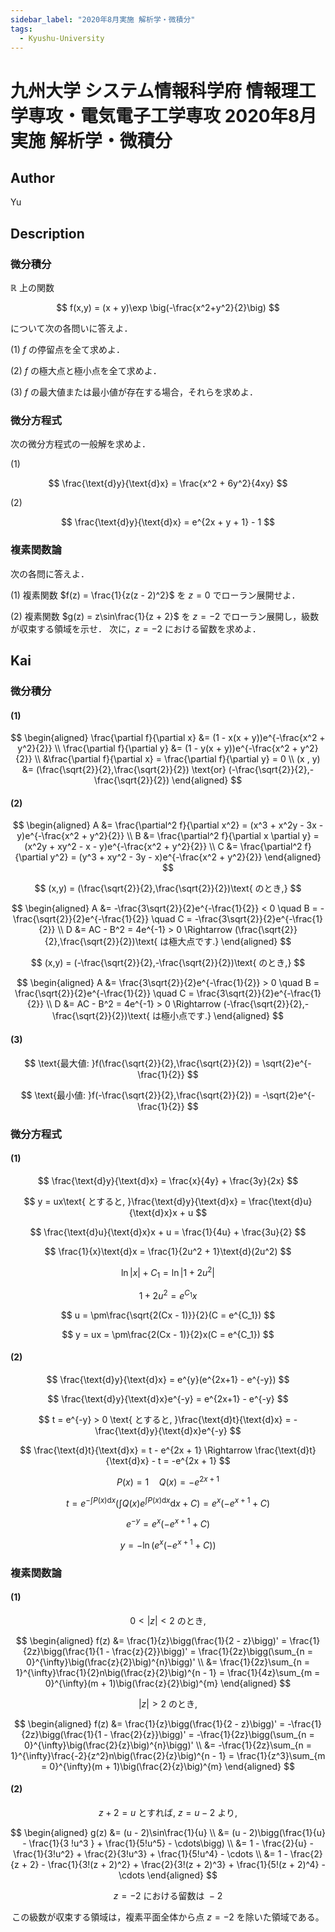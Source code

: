 ```yaml
---
sidebar_label: "2020年8月実施 解析学・微積分"
tags:
  - Kyushu-University
---
```

# 九州大学 システム情報科学府 情報理工学専攻・電気電子工学専攻 2020年8月実施 解析学・微積分

## **Author**
Yu

## **Description**
### 微分積分
$\mathbb{R}$ 上の関数

$$
f(x,y) = (x + y)\exp \big(-\frac{x^2+y^2}{2}\big)
$$

について次の各問いに答えよ．

(1) $f$ の停留点を全て求めよ．

(2) $f$ の極大点と極小点を全て求めよ．

(3) $f$ の最大値または最小値が存在する場合，それらを求めよ．

### 微分方程式
次の微分方程式の一般解を求めよ．

(1)

$$
\frac{\text{d}y}{\text{d}x} = \frac{x^2 + 6y^2}{4xy}
$$

(2)

$$
\frac{\text{d}y}{\text{d}x} = e^{2x + y + 1} - 1
$$

### 複素関数論
次の各問に答えよ．

(1) 複素関数 $f(z) = \frac{1}{z(z - 2)^2}$ を $z = 0$ でローラン展開せよ．

(2) 複素関数 $g(z) = z\sin\frac{1}{z + 2}$ を $z = −2$ でローラン展開し，級数が収束する領域を示せ．
次に，$z = −2$ における留数を求めよ．

## **Kai** 
### 微分積分
#### (1)

$$
\begin{aligned}
\frac{\partial f}{\partial x} &= (1 - x(x + y))e^{-\frac{x^2 + y^2}{2}} \\
\frac{\partial f}{\partial y} &= (1 - y(x + y))e^{-\frac{x^2 + y^2}{2}} \\
&\frac{\partial f}{\partial x} = \frac{\partial f}{\partial y} = 0 \\
(x , y) &= (\frac{\sqrt{2}}{2},\frac{\sqrt{2}}{2}) \text{or} (-\frac{\sqrt{2}}{2},-\frac{\sqrt{2}}{2})
\end{aligned}
$$

#### (2)

$$
\begin{aligned}
A &= \frac{\partial^2 f}{\partial x^2} = (x^3 + x^2y - 3x - y)e^{-\frac{x^2 + y^2}{2}} \\
B &= \frac{\partial^2 f}{\partial x \partial y} = (x^2y + xy^2 - x - y)e^{-\frac{x^2 + y^2}{2}} \\
C &= \frac{\partial^2 f}{\partial y^2} = (y^3 + xy^2 - 3y - x)e^{-\frac{x^2 + y^2}{2}}
\end{aligned}
$$

$$
(x,y) = (\frac{\sqrt{2}}{2},\frac{\sqrt{2}}{2})\text{ のとき,}
$$

$$
\begin{aligned}
A &= -\frac{3\sqrt{2}}{2}e^{-\frac{1}{2}} < 0 \quad B = -\frac{\sqrt{2}}{2}e^{-\frac{1}{2}} \quad C = -\frac{3\sqrt{2}}{2}e^{-\frac{1}{2}} \\
D &= AC - B^2 = 4e^{-1} > 0 \Rightarrow (\frac{\sqrt{2}}{2},\frac{\sqrt{2}}{2})\text{ は極大点です.}
\end{aligned}
$$

$$
(x,y) = (-\frac{\sqrt{2}}{2},-\frac{\sqrt{2}}{2})\text{ のとき,}
$$

$$
\begin{aligned}
A &= \frac{3\sqrt{2}}{2}e^{-\frac{1}{2}} > 0 \quad B = \frac{\sqrt{2}}{2}e^{-\frac{1}{2}} \quad C = \frac{3\sqrt{2}}{2}e^{-\frac{1}{2}} \\
D &= AC - B^2 = 4e^{-1} > 0 \Rightarrow (-\frac{\sqrt{2}}{2},-\frac{\sqrt{2}}{2})\text{ は極小点です.}
\end{aligned}
$$

#### (3)

$$
\text{最大値: }f(\frac{\sqrt{2}}{2},\frac{\sqrt{2}}{2}) = \sqrt{2}e^{-\frac{1}{2}}
$$

$$
\text{最小値: }f(-\frac{\sqrt{2}}{2},\frac{\sqrt{2}}{2}) = -\sqrt{2}e^{-\frac{1}{2}}
$$

### 微分方程式
#### (1)

$$
\frac{\text{d}y}{\text{d}x} = \frac{x}{4y} + \frac{3y}{2x}
$$

$$
y = ux\text{ とすると, }\frac{\text{d}y}{\text{d}x} = \frac{\text{d}u}{\text{d}x}x + u
$$

$$
\frac{\text{d}u}{\text{d}x}x + u = \frac{1}{4u} + \frac{3u}{2}
$$

$$
\frac{1}{x}\text{d}x = \frac{1}{2u^2 + 1}\text{d}(2u^2)
$$

$$
\ln|x| + C_1 = \ln|1 + 2u^2|
$$

$$
1 + 2u^2 = e^{C_1}x
$$

$$
u = \pm\frac{\sqrt{2(Cx - 1)}}{2}(C = e^{C_1})
$$

$$
y = ux = \pm\frac{2(Cx - 1)}{2}x(C = e^{C_1})
$$

#### (2)

$$
\frac{\text{d}y}{\text{d}x} = e^{y}(e^{2x+1} - e^{-y})
$$

$$
\frac{\text{d}y}{\text{d}x}e^{-y} = e^{2x+1} - e^{-y}
$$

$$
t = e^{-y} > 0 \text{ とすると, }\frac{\text{d}t}{\text{d}x} = -\frac{\text{d}y}{\text{d}x}e^{-y}
$$

$$
\frac{\text{d}t}{\text{d}x} = t - e^{2x + 1} \Rightarrow \frac{\text{d}t}{\text{d}x} - t = -e^{2x + 1}
$$

$$
P(x) = 1 \quad Q(x) = -e^{2x + 1}
$$

$$
t = e^{-\int P(x)\text{d}x}\big(\int Q(x)e^{\int P(x)\text{d}x}\text{d}x + C\big) = e^{x}(-e^{x + 1} + C)
$$

$$
e^{-y} = e^{x}(-e^{x + 1} + C)
$$

$$
y = -\ln(e^{x}(-e^{x + 1} + C))
$$

### 複素関数論
#### (1)

$$
0 < |z| < 2 \text{ のとき, }
$$

$$
\begin{aligned}
f(z) &= \frac{1}{z}\bigg(\frac{1}{2 - z}\bigg)' = \frac{1}{2z}\bigg(\frac{1}{1 - \frac{z}{2}}\bigg)' = \frac{1}{2z}\bigg(\sum_{n = 0}^{\infty}\big(\frac{z}{2}\big)^{n}\bigg)' \\
&= \frac{1}{2z}\sum_{n = 1}^{\infty}\frac{1}{2}n\big(\frac{z}{2}\big)^{n - 1} = \frac{1}{4z}\sum_{m = 0}^{\infty}(m + 1)\big(\frac{z}{2}\big)^{m}
\end{aligned}
$$

$$
|z| > 2 \text{ のとき, }
$$

$$
\begin{aligned}
f(z) &= \frac{1}{z}\bigg(\frac{1}{2 - z}\bigg)' = -\frac{1}{2z}\bigg(\frac{1}{1 - \frac{2}{z}}\bigg)' = -\frac{1}{2z}\bigg(\sum_{n = 0}^{\infty}\big(\frac{2}{z}\big)^{n}\bigg)' \\
&= -\frac{1}{2z}\sum_{n = 1}^{\infty}\frac{-2}{z^2}n\big(\frac{2}{z}\big)^{n - 1} = \frac{1}{z^3}\sum_{m = 0}^{\infty}(m + 1)\big(\frac{2}{z}\big)^{m}
\end{aligned}
$$

#### (2)

$$
z + 2 = u \text{ とすれば, }z = u - 2 \text{ より, }
$$

$$
\begin{aligned}
g(z) &= (u - 2)\sin\frac{1}{u} \\
&= (u - 2)\bigg(\frac{1}{u} - \frac{1}{3
!u^3 } + \frac{1}{5!u^5} - \cdots\bigg) \\
&= 1 - \frac{2}{u} - \frac{1}{3!u^2} + \frac{2}{3!u^3} + \frac{1}{5!u^4} - \cdots \\
&= 1 - \frac{2}{z + 2} - \frac{1}{3!(z + 2)^2} + \frac{2}{3!(z + 2)^3} + \frac{1}{5!(z + 2)^4} - \cdots 
\end{aligned}
$$

$$
z = -2 \text{ における留数は } -2
$$

$$
\text{ この級数が収束する領域は，複素平面全体から点 }z = -2\text{ を除いた領域である。}
$$